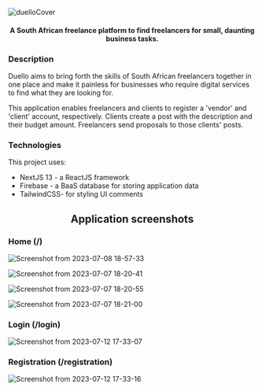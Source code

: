 ![duelloCover](https://github.com/ErrolNtetha/lancing-client/assets/42877124/f6419a4f-6b4d-4bb5-976b-61775b9cc407)

<h4 align="center"> A South African freelance platform to find freelancers for small, daunting business tasks. </h4>

### Description
Duello aims to bring forth the skills of South African freelancers together in one place and make it painless for businesses who require digital services to find what they are looking for.

This application enables freelancers and clients to register a 'vendor' and 'client' account, respectively. Clients create a post with the description and their budget amount. Freelancers send proposals to those clients' posts.

### Technologies
This project uses:
* NextJS 13 - a ReactJS framework
* Firebase - a BaaS database for storing application data
* TailwindCSS- for styling UI comments 

<h2 align="center"> Application screenshots </h2>

### Home (/)

![Screenshot from 2023-07-08 18-57-33](https://github.com/ErrolNtetha/lancing-client/assets/42877124/01cc5a9c-796a-4eb4-ae68-81767951ba22)

![Screenshot from 2023-07-07 18-20-41](https://github.com/ErrolNtetha/lancing-client/assets/42877124/89703832-1457-47b5-bc59-bcbe368662f9)


![Screenshot from 2023-07-07 18-20-55](https://github.com/ErrolNtetha/lancing-client/assets/42877124/c1825e03-f3ec-42be-9635-0161fcf39608)


![Screenshot from 2023-07-07 18-21-00](https://github.com/ErrolNtetha/lancing-client/assets/42877124/080c4e34-e374-4aa1-94a5-b0c200d976fc)


### Login (/login)
![Screenshot from 2023-07-12 17-33-07](https://github.com/ErrolNtetha/lancing-client/assets/42877124/de931c71-d6d7-4d9c-86b3-1b0450c507a8)

### Registration (/registration)
![Screenshot from 2023-07-12 17-33-16](https://github.com/ErrolNtetha/lancing-client/assets/42877124/f7a8d55e-f3d2-4168-b023-bb72fd387cca)



